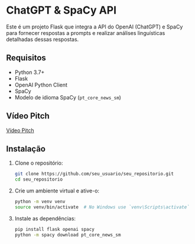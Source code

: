# ChatGPT & SpaCy API

Este é um projeto Flask que integra a API do OpenAI (ChatGPT) e SpaCy para fornecer respostas a prompts e realizar análises linguísticas detalhadas dessas respostas.

## Requisitos

- Python 3.7+
- Flask
- OpenAI Python Client
- SpaCy
- Modelo de idioma SpaCy (`pt_core_news_sm`)

## Vídeo Pitch

[Vídeo Pitch](https://youtu.be/K-pVUeK4ni4)

## Instalação

1. Clone o repositório:

   ```sh
   git clone https://github.com/seu_usuario/seu_repositorio.git
   cd seu_repositorio
   ```
2. Crie um ambiente virtual e ative-o:

   ```sh
   python -m venv venv
   source venv/bin/activate  # No Windows use `venv\Scripts\activate`

3. Instale as dependências:

   ```sh
   pip install flask openai spacy
   python -m spacy download pt_core_news_sm

